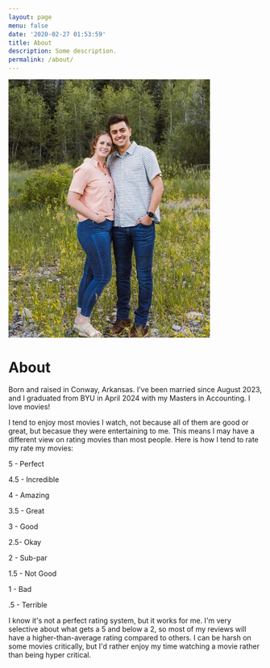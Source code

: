 ```yaml
---
layout: page
menu: false
date: '2020-02-27 01:53:59'
title: About
description: Some description.
permalink: /about/
---
```


<img class="img-rounded" src="/assets/img/uploads/preston.jpg" alt="Preston Moline" width="400">

# About

Born and raised in Conway, Arkansas. I've been married since August 2023, and I graduated from BYU in April 2024 with my 
Masters in Accounting. I love movies!

I tend to enjoy most movies I watch, not because all of them are good or great, but becasue they were entertaining to me. This means I may have a different view on rating movies than most people. Here is how I tend to rate my rate my movies:

5 - Perfect

4.5 - Incredible

4 - Amazing

3.5 - Great

3 - Good

2.5- Okay 

2 - Sub-par

1.5 - Not Good

1 - Bad

.5 - Terrible

I know it's not a perfect rating system, but it works for me. I'm very selective about what gets a 5 and below a 2, so most of my reviews will have a higher-than-average rating compared to others. I can be harsh on some movies critically, but I'd rather enjoy my time watching a movie rather than being hyper critical.
